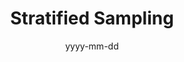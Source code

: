 ---
title: "Stratified Sampling"
date: yyyy-mm-dd
tags: []
header:
  image: "/images/mountain-image-3.jpg"
  caption: "Photo credit: [**Unsplash.com**](https://unsplash.com)"
excerpt: "Data Wrangling, Data Science, Messy Data"
---